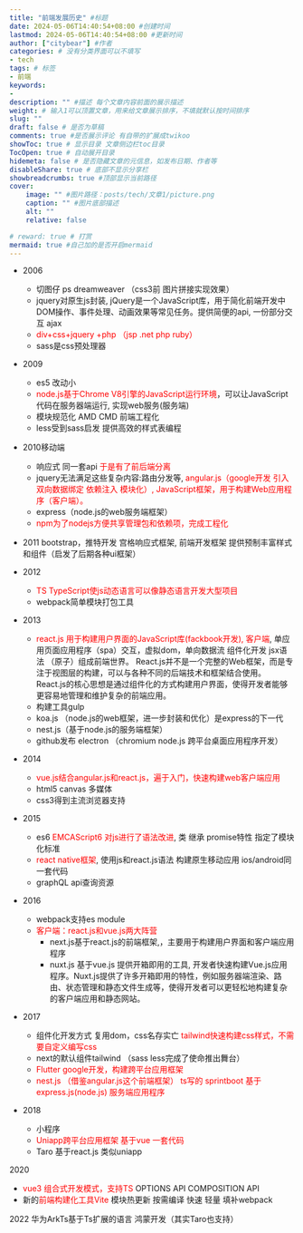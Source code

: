 ```yaml
---
title: "前端发展历史" #标题
date: 2024-05-06T14:40:54+08:00 #创建时间
lastmod: 2024-05-06T14:40:54+08:00 #更新时间
author: ["citybear"] #作者
categories: # 没有分类界面可以不填写
- tech
tags: # 标签
- 前端
keywords: 
- 
description: "" #描述 每个文章内容前面的展示描述
weight: # 输入1可以顶置文章，用来给文章展示排序，不填就默认按时间排序
slug: ""
draft: false # 是否为草稿
comments: true #是否展示评论 有自带的扩展成twikoo
showToc: true # 显示目录 文章侧边栏toc目录
TocOpen: true # 自动展开目录
hidemeta: false # 是否隐藏文章的元信息，如发布日期、作者等
disableShare: true # 底部不显示分享栏
showbreadcrumbs: true #顶部显示当前路径
cover:
    image: "" #图片路径：posts/tech/文章1/picture.png
    caption: "" #图片底部描述
    alt: ""
    relative: false

# reward: true # 打赏
mermaid: true #自己加的是否开启mermaid
---
```


- 2006 
  - 切图仔 ps dreamweaver  （css3前 图片拼接实现效果）
  - jquery对原生js封装, jQuery是一个JavaScript库，用于简化前端开发中DOM操作、事件处理、动画效果等常见任务。提供简便的api, 一份部分交互 ajax
  - <font color="red">div+css+jquery +php （jsp .net php ruby）</font>
  - sass是css预处理器

- 2009 
  - es5 改动小
  - <font color="red">node.js基于Chrome V8引擎的JavaScript运行环境</font>，可以让JavaScript代码在服务器端运行, 实现web服务(服务端)
  - 模块规范化 AMD CMD 前端工程化
  - less受到sass启发 提供高效的样式表编程

- 2010移动端 
  - 响应式 同一套api <font color="red">于是有了前后端分离</font>
  - jquery无法满足这些复杂内容:路由分发等, <font color="red">angular.js（google开发  引入双向数据绑定 依赖注入 模块化）, JavaScript框架，用于构建Web应用程序（客户端）。</font>
  - express（node.js的web服务端框架）
  - <font color="red">npm为了nodejs方便共享管理包和依赖项，完成工程化</font>

  
- 2011 bootstrap，推特开发 宫格响应式框架, 前端开发框架 提供预制丰富样式和组件（启发了后期各种ui框架）

- 2012 
  - <font color="red">TS TypeScript使js动态语言可以像静态语言开发大型项目</font>
  - webpack简单模块打包工具
  
- 2013 
  - <font color="red">react.js 用于构建用户界面的JavaScript库(fackbook开发), 客户端</font>, 单应用页面应用程序（spa）交互，虚拟dom，单向数据流 组件化开发 jsx语法 （原子）组成前端世界。 React.js并不是一个完整的Web框架，而是专注于视图层的构建，可以与各种不同的后端技术和框架结合使用。React.js的核心思想是通过组件化的方式构建用户界面，使得开发者能够更容易地管理和维护复杂的前端应用。
  - 构建工具gulp  
  - koa.js （node.js的web框架，进一步封装和优化）是express的下一代
  - nest.js（基于node.js的服务端框架）
  - github发布 electron  （chromium node.js 跨平台桌面应用程序开发）

- 2014 
  - <font color="red">vue.js结合angular.js和react.js，遍于入门，快速构建web客户端应用</font>
  - html5 canvas 多媒体 
  - css3得到主流浏览器支持

- 2015 
  - es6 <font color="red">EMCAScript6 对js进行了语法改进</font>, 类 继承 promise特性 指定了模块化标准
  - <font color="red">react native框架</font>, 使用js和react.js语法 构建原生移动应用 ios/android同一套代码
  - graphQL api查询资源

- 2016 
  - webpack支持es module
  - <font color="red">客户端：react.js和vue.js两大阵营</font>
    - next.js基于react.js的前端框架,，主要用于构建用户界面和客户端应用程序
    - nuxt.js 基于vue.js  提供开箱即用的工具, 开发者快速构建Vue.js应用程序。Nuxt.js提供了许多开箱即用的特性，例如服务器端渲染、路由、状态管理和静态文件生成等，使得开发者可以更轻松地构建复杂的客户端应用和静态网站。

- 2017 
  - 组件化开发方式 复用dom，css名存实亡 <font color="red">tailwind快速构建css样式，不需要自定义编写css</font>
  - next的默认组件tailwind （sass less完成了使命推出舞台）
  - <font color="red">Flutter google开发，构建跨平台应用框架</font>
  - <font color="red">nest.js （借鉴angular.js这个前端框架） ts写的 sprintboot 基于express.js(node.js) 服务端应用程序</font>
  
- 2018 
  - 小程序 
  - <font color="red">Uniapp跨平台应用框架 基于vue 一套代码</font>
  - Taro 基于react.js 类似uniapp

2020 
- <font color="red">vue3 组合式开发模式，支持TS</font>  OPTIONS API  COMPOSITION API
- 新的<font color="red">前端构建化工具Vite</font> 模块热更新 按需编译 快速 轻量  填补webpack

2022 华为ArkTs基于Ts扩展的语言 鸿蒙开发（其实Taro也支持）

